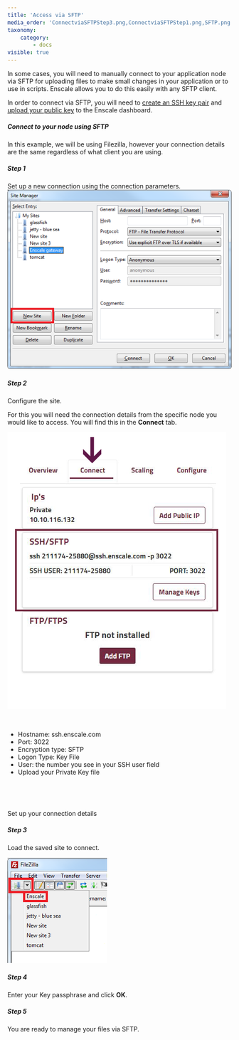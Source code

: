 ```yaml
---
title: 'Access via SFTP'
media_order: 'ConnectviaSFTPStep3.png,ConnectviaSFTPStep1.png,SFTP.png'
taxonomy:
    category:
        - docs
visible: true
---
```



In some cases, you will need to manually connect to your application node via SFTP for uploading files to make small changes in your application or to use in scripts. Enscale allows you to do this easily with any SFTP client.

In order to connect via SFTP, you will need to [create an SSH key pair](/access/generate-ssh-key) and [upload your public key](/access/add-ssh-key) to the Enscale dashboard.

##### Connect to your node using SFTP

In this example, we will be using Filezilla, however your connection details are the same regardless of what client you are using.

##### Step 1

Set up a new connection using the connection parameters.
![](ConnectviaSFTPStep1.png)

##### Step 2

Configure the site.

For this you will need the connection details from the specific node you would like to access. You will find this in the **Connect** tab.


![image alt float-left](SFTP.png?resize=300,300)
&nbsp;

&nbsp;

* Hostname: ssh.enscale.com
* Port: 3022
* Encryption type: SFTP
* Logon Type: Key File
* User: the number you see in your SSH user field
* Upload your Private Key file
&nbsp;

&nbsp;

&nbsp;



Set up your connection details




##### Step 3
Load the saved site to connect.



![](ConnectviaSFTPStep3.png)

##### Step 4
Enter your Key passphrase and click **OK**.

##### Step 5
You are ready to manage your files via SFTP.